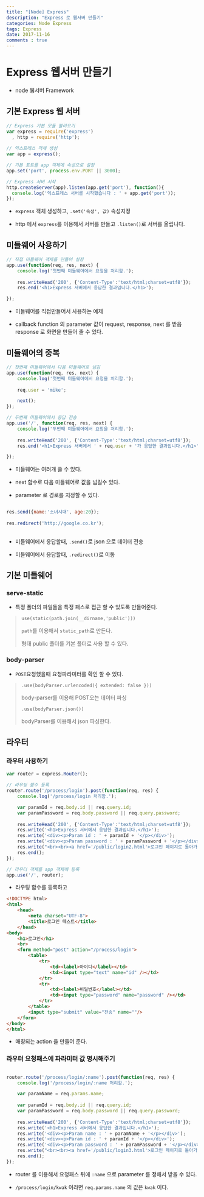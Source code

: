 ```yaml
---
title: "[Node] Express"
description: "Express 로 웹서버 만들기"
categories: Node Express
tags: Express 
date: 2017-11-16
comments : true
---
```


# Express 웹서버 만들기

* node 웹서버 Framework

## 기본 Express 웹 서버

```javascript
// Express 기본 모듈 불러오기
var express = require('express')
  , http = require('http');
 
// 익스프레스 객체 생성
var app = express();

// 기본 포트를 app 객체에 속성으로 설정
app.set('port', process.env.PORT || 3000);

// Express 서버 시작
http.createServer(app).listen(app.get('port'), function(){
  console.log('익스프레스 서버를 시작했습니다 : ' + app.get('port'));
});
``` 

* `express` 객체 생성하고, `.set('속성', 값)` 속성지정

* http 에서 `express`를 이용해서 서버를 만들고 `.listen()`로 서버를 올립니다.

## 미들웨어 사용하기 

```javascript
// 직접 미들웨어 객체를 만들어 설정
app.use(function(req, res, next) {
	console.log('첫번째 미들웨어에서 요청을 처리함.');
	
	res.writeHead('200', {'Content-Type':'text/html;charset=utf8'});
	res.end('<h1>Express 서버에서 응답한 결과입니다.</h1>');

});
```

* 미들웨어를 직접만들어서 사용하는 예제

* callback function 의 parameter 값이 request, response, next 를 받음 response 로 화면을 만들어 줄 수 있다.

## 미들웨어의 중복

```javascript
// 첫번째 미들웨어에서 다음 미들웨어로 넘김
app.use(function(req, res, next) {
	console.log('첫번째 미들웨어에서 요청을 처리함.');
	
	req.user = 'mike';

	next();
});

// 두번째 미들웨어에서 응답 전송
app.use('/', function(req, res, next) {
	console.log('두번째 미들웨어에서 요청을 처리함.');
	
	res.writeHead('200', {'Content-Type':'text/html;charset=utf8'});
	res.end('<h1>Express 서버에서 ' + req.user + '가 응답한 결과입니다.</h1>');

});
```

* 미들웨어는 여러개 쓸 수 있다.

* next 함수로 다음 미들웨어로 값을 넘길수 있다. 

* parameter 로 경로를 지정할 수 있다.

```javascript

res.send({name:'소녀시대', age:20});
	
res.redirect('http://google.co.kr');
	
```

* 미들웨어에서 응답할때, `.send()`로 json 으로 데이터 전송

* 미들웨어에서 응답할때, `.redirect()`로 이동

## 기본 미들웨어


### serve-static

* 특정 폴더의 파일들을 특정 패스로 접근 할 수 있도록 만들어준다.

> `use(static(path.join(__dirname,'public')))`
>
> `path`를 이용해서 `static_path`로 만든다.
>
>  형태 public 폴더를 기본 폴더로 사용 할 수 있다.

### body-parser

* `POST`요청했을때 요청파라미터를 확인 할 수 있다.

> `.use(bodyParser.urlencoded({ extended: false }))`
>
>  body-parser를 이용해 POST오는 데이터 파싱
>
> `.use(bodyParser.json())`
>
>  bodyParser를 이용해서 json 파싱한다.
 
## 라우터

### 라우터 사용하기 

```javascript
var router = express.Router();

// 라우팅 함수 등록
router.route('/process/login').post(function(req, res) {
	console.log('/process/login 처리함.');

	var paramId = req.body.id || req.query.id;
	var paramPassword = req.body.password || req.query.password;
	
	res.writeHead('200', {'Content-Type':'text/html;charset=utf8'});
	res.write('<h1>Express 서버에서 응답한 결과입니다.</h1>');
	res.write('<div><p>Param id : ' + paramId + '</p></div>');
	res.write('<div><p>Param password : ' + paramPassword + '</p></div>');
	res.write("<br><br><a href='/public/login2.html'>로그인 페이지로 돌아가기</a>");
	res.end();
});

// 라우터 객체를 app 객체에 등록
app.use('/', router);
``` 
 * 라우팅 함수를 등록하고
```html
<!DOCTYPE html>
<html>
	<head>
		<meta charset="UTF-8">
		<title>로그인 테스트</title>
	</head>
<body>
	<h1>로그인</h1>
	<br>
	<form method="post" action="/process/login">
		<table>
			<tr>
				<td><label>아이디</label></td>
				<td><input type="text" name="id" /></td>
			</tr>
			<tr>
				<td><label>비밀번호</label></td>
				<td><input type="password" name="password" /></td>
			</tr>
		</table>
		<input type="submit" value="전송" name=""/>
	</form>
</body>
</html>
```
* 매칭되는 action 을 만들어 준다.

### 라우터 요청패스에 파라미터 값 명시해주기

```javascript

router.route('/process/login/:name').post(function(req, res) {
	console.log('/process/login/:name 처리함.');

    var paramName = req.params.name;
    
	var paramId = req.body.id || req.query.id;
	var paramPassword = req.body.password || req.query.password;
	
	res.writeHead('200', {'Content-Type':'text/html;charset=utf8'});
	res.write('<h1>Express 서버에서 응답한 결과입니다.</h1>');
    res.write('<div><p>Param name : ' + paramName + '</p></div>');
	res.write('<div><p>Param id : ' + paramId + '</p></div>');
	res.write('<div><p>Param password : ' + paramPassword + '</p></div>');
	res.write("<br><br><a href='/public/login3.html'>로그인 페이지로 돌아가기</a>");
	res.end();
});

```

* router 를 이용해서 요청패스 뒤에 `:name` 으로 parameter 를 정해서 받을 수 있다.

* `/process/login/kwak` 이라면 `req.params.name` 의 값은 `kwak` 이다.







